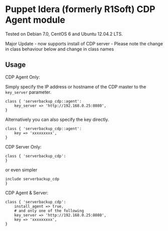 Puppet Idera (formerly R1Soft) CDP Agent module
==============

Tested on Debian 7.0, CentOS 6 and Ubuntu 12.04.2 LTS.

Major Update - now supports install of CDP server - Please note the change in class behaviour below and change in class names

Usage
--------------
CDP Agent Only: 

Simply specify the IP address or hostname of the CDP master to the `key_server` parameter.

```puppet
class { 'serverbackup_cdp::agent':
	key_server => 'http://192.168.0.25:8080',
}
```

Alternatively you can also specify the key directly.

```puppet
class { 'serverbackup_cdp::agent':
	key => 'xxxxxxxxx',
}
```

CDP Server Only:

```puppet
class { 'serverbackup_cdp':
}
```
or even simpler

```puppet
include serverbackup_cdp
}
```

CDP Agent & Server:
```puppet
class { 'serverbackup_cdp':
	install_agent => true,
	# and only one of the following
	key_server => 'http://192.168.0.25:8080',
	key => 'xxxxxxxxx',
}
```
